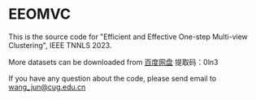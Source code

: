 # EEOMVC

This is the source code for "Efficient and Effective One-step Multi-view Clustering", IEEE TNNLS 2023.

More datasets can be downloaded from <a href=https://pan.baidu.com/s/1u5vMaz3zdy78POaRLdwa8A>百度网盘</a>
提取码：0ln3

If you have any question about the code, please send email to wang_jun@cug.edu.cn
